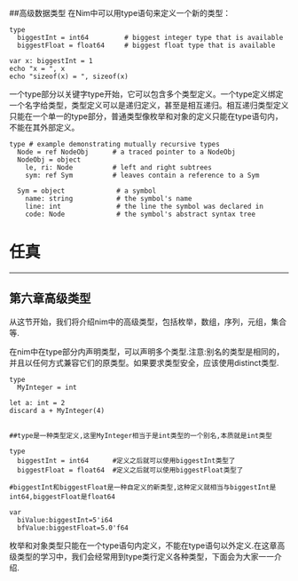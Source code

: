 ##高级数据类型
在Nim中可以用type语句来定义一个新的类型：

    type
      biggestInt = int64         # biggest integer type that is available
      biggestFloat = float64     # biggest float type that is available
    
    var x: biggestInt = 1
    echo "x = ", x
    echo "sizeof(x) = ", sizeof(x)

一个type部分以关键字type开始，它可以包含多个类型定义。一个type定义绑定一个名字给类型，类型定义可以是递归定义，甚至是相互递归。相互递归类型定义只能在一个单一的type部分，普通类型像枚举和对象的定义只能在type语句内，不能在其外部定义。

    type # example demonstrating mutually recursive types
      Node = ref NodeObj      # a traced pointer to a NodeObj
      NodeObj = object
        le, ri: Node          # left and right subtrees
        sym: ref Sym          # leaves contain a reference to a Sym
      
      Sym = object             # a symbol
        name: string           # the symbol's name
        line: int              # the line the symbol was declared in
        code: Node             # the symbol's abstract syntax tree
        
        
        
# 任真
***
## 第六章高级类型
从这节开始，我们将介绍nim中的高级类型，包括枚举，数组，序列，元组，集合等.

在nim中在type部分内声明类型，可以声明多个类型.注意:别名的类型是相同的，并且以任何方式兼容它们的原类型。如果要求类型安全，应该使用distinct类型.
```
type
  MyInteger = int

let a: int = 2
discard a + MyInteger(4)


##type是一种类型定义,这里MyInteger相当于是int类型的一个别名,本质就是int类型
```
```
type
  biggestInt = int64      #定义之后就可以使用biggestInt类型了
  biggestFloat = float64  #定义之后就可以使用biggestFloat类型了

#biggestInt和biggestFloat是一种自定义的新类型,这种定义就相当与biggestInt是int64,biggestFloat是float64

var
  biValue:biggestInt=5'i64
  bfValue:biggestFloat=5.0'f64
```
枚举和对象类型只能在一个type语句内定义，不能在type语句以外定义.在这章高级类型的学习中，我们会经常用到type类行定义各种类型，下面会为大家一一介绍.

